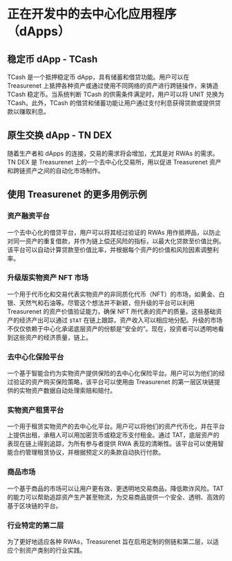 # 正在开发中的去中心化应用程序（dApps）

## 稳定币 dApp - TCash

TCash 是一个抵押稳定币 dApp，具有储蓄和借贷功能。用户可以在 Treasurenet 上抵押各种资产或通过使用不同网络的资产进行跨链操作，来铸造 TCash 稳定币。当系统判断 TCash 的供需条件满足时，用户可以将 UNIT 兑换为 TCash。此外，TCash 的借贷和储蓄功能让用户通过支付利息获得贷款或提供贷款以赚取利息。

## 原生交换 dApp - TN DEX

随着生产者和 dApps 的连接，交易的需求将会增加，尤其是对 RWAs 的需求。TN DEX 是 Treasurenet 上的一个去中心化交易所，用以促进 Treasurenet 资产和跨链资产之间的自动化市场制作。

## 使用 Treasurenet 的更多用例示例

### 资产融资平台

一个去中心化的借贷平台，用户可以将其经过验证的 RWAs 用作抵押品，以防止对同一资产的重复借款，并作为链上偿还风险的指标，以最大化贷款至价值比例。该平台可以自动计算贷款至价值比率，并根据每个资产的价值和风险因素调整利率。

### 升级版实物资产 NFT 市场

一个用于代币化和交易代表实物资产的非同质化代币（NFT）的市场，如黄金、白银、天然气和石油等。尽管这个想法并不新颖，但升级的平台可以利用 Treasurenet 的资产价值验证能力，确保 NFT 所代表的资产的质量。这些基础资产的经济产出可以通过 `$TAT` 在链上跟踪，资产收入可以相应地分配。升级的市场不仅仅依赖于中心化承诺底层资产的份额是“安全的”。现在，投资者可以透明地看到这些资产的经济质量，链上。

### 去中心化保险平台

一个基于智能合约为实物资产提供保险的去中心化保险平台。用户可以为他们的经过验证的资产购买保险策略，该平台可以使用由 Treasurenet 的第一层区块链提供的实物资产数据自动处理索赔和赔付。

### 实物资产租赁平台

一个用于租赁实物资产的去中心化平台。用户可以将他们的资产代币化，并在平台上提供出租，承租人可以用加密货币或稳定币支付租金。通过 TAT，底层资产的表现在链上得到追踪，为所有参与者提供 RWA 表现的清晰性。该平台可以使用智能合约管理租赁协议，并根据预定义的条款自动执行付款。

### 商品市场

一个基于商品的市场可以让用户更有效、更透明地交易商品，降低欺诈风险。TAT 的能力可以帮助追踪资产生产甚至物流，为交易商品提供一个安全、透明、高效的基于区块链的平台。

### 行业特定的第二层

为了更好地适应各种 RWAs，Treasurenet 旨在启用定制的侧链和第二层，以适应个别资产类别的行业实践。
